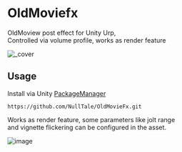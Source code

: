 # OldMoviefx

OldMoview post effect for Unity Urp, </br>
Controlled via volume profile, works as render feature

![_cover](https://github.com/NullTale/com.nulltale.oldmoviefx/assets/1497430/ea45efe7-6d9e-4f18-a8d5-d3d711440507)

## Usage
Install via Unity [PackageManager](https://docs.unity3d.com/Manual/upm-ui-giturl.html)
```
https://github.com/NullTale/OldMovieFx.git
```

Works as render feature, some parameters like jolt range</br>
and vignette flickering can be configured in the asset.</br>

![image](https://github.com/NullTale/com.nulltale.oldmoviefx/assets/1497430/3f8e1e3b-344e-4262-856c-43845cb600f4)
